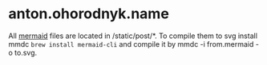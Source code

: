 # anton.ohorodnyk.name

All [mermaid](https://mermaid-js.github.io/mermaid/#/) files are located in /static/post/*.
To compile them to svg install mmdc `brew install mermaid-cli` and compile it by mmdc -i from.mermaid -o to.svg.
